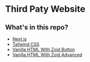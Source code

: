 # Third Paty Website

## What's in this repo?

- [Next.js](https://nextjs.org)
- [Tailwind CSS](https://tailwindcss.com)
- [Vanilla HTML With Zoid Button](/public/test-button.html)
- [Vanilla HTML With Zoid Advanced](/public/test-advanced.html)
